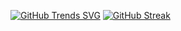 [![GitHub Trends SVG](https://api.githubtrends.io/user/svg/avgupta456/langs)](https://githubtrends.io)
[![GitHub Streak](https://github-readme-streak-stats.herokuapp.com?user=Rahim%20Badsa&theme=solarized-dark&hide_border=true&border_radius=6&card_width=442)](https://git.io/streak-stats)